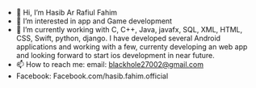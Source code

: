 - 👋 Hi, I’m Hasib Ar Rafiul Fahim
- 👀 I’m interested in app and Game development
- 🌱 I’m currently working with C, C++, Java, javafx, SQL, XML, HTML, CSS, Swift, python, django. I have developed several Android applications and working with a few, currenty developing an web app and looking forward to start ios development in near future.
- 📫 How to reach me: email: blackhole27002@gmail.com
- Facebook: Facebook.com/hasib.fahim.official

<!---
gl1tchyaf/gl1tchyaf is a ✨ special ✨ repository because its `README.md` (this file) appears on your GitHub profile.
You can click the Preview link to take a look at your changes.
--->
